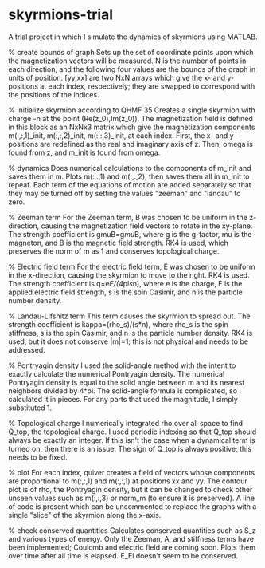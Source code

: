# skyrmions-trial
A trial project in which I simulate the dynamics of skyrmions using MATLAB.



% create bounds of graph
Sets up the set of coordinate points upon which the magnetization vectors will be measured.
N is the number of points in each direction, and the following four values are the bounds of the graph in units of position.
[yy,xx] are two NxN arrays which give the x- and y-positions at each index, respectively; they are swapped to correspond with the positions of the indices.

% initialize skyrmion according to QHMF 35
Creates a single skyrmion with charge -n at the point (Re(z_0),Im(z_0)).
The magnetization field is defined in this block as an NxNx3 matrix which give the magnetization components m(:,:,1)_init, m(:,:,2)_init, m(:,:,3)_init, at each index.
First, the x- and y-positions are redefined as the real and imaginary axis of z. Then, omega is found from z, and m_init is found from omega.

% dynamics
Does numerical calculations to the components of m_init and saves them in m. Plots m(:,:,1) and m(:,:,2), then saves them all in m_init to repeat.
Each term of the equations of motion are added separately so that they may be turned off by setting the values "zeeman" and "landau" to zero.

% Zeeman term
For the Zeeman term, B was chosen to be uniform in the z-direction, causing the magnetization field vectors to rotate in the xy-plane.
The strength coefficient is gmuB=g*mu*B, where g is the g-factor, mu is the magneton, and B is the magnetic field strength.
RK4 is used, which preserves the norm of m as 1 and conserves topological charge.

% Electric field term
For the electric field term, E was chosen to be uniform in the x-direction, causing the skyrmion to move to the right. RK4 is used.
The strength coefficient is q=e*E/(4*pi*s*n), where e is the charge, E is the applied electric field strength, s is the spin Casimir, and n is the particle number density.

% Landau-Lifshitz term
This term causes the skyrmion to spread out.
The strength coefficient is kappa=(rho_s)/(s*n), where rho_s is the spin stiffness, s is the spin Casimir, and n is the particle number density.
RK4 is used, but it does not conserve |m|=1; this is not physical and needs to be addressed.

% Pontryagin density
I used the solid-angle method with the intent to exactly calculate the numerical Pontryagin density.
The numerical Pontryagin density is equal to the solid angle between m and its nearest neighbors divided by 4*pi.
The solid-angle formula is complicated, so I calculated it in pieces. For any parts that used the magnitude, I simply substituted 1.

% Topological charge
I numerically integrated rho over all space to find Q_top, the topological charge.
I used periodic indexing so that Q_top should always be exactly an integer. If this isn't the case when a dynamical term is turned on, then there is an issue.
The sign of Q_top is always positive; this needs to be fixed.

% plot
For each index, quiver creates a field of vectors whose components are proportional to m(:,:,1) and m(:,:,1) at positions xx and yy.
The contour plot is of rho, the Pontryagin density, but it can be changed to check other unseen values such as m(:,:,3) or norm_m (to ensure it is preserved).
A line of code is present which can be uncommented to replace the graphs with a single "slice" of the skyrmion along the x-axis.

% check conserved quantities
Calculates conserved quantities such as S_z and various types of energy.
Only the Zeeman, A, and stiffness terms have been implemented; Coulomb and electric field are coming soon.
Plots them over time after all time is elapsed.
E_El doesn't seem to be conserved.




